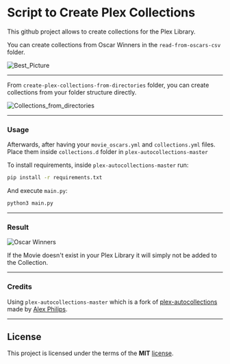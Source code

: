 # Script to Create Plex Collections

This github project allows to create collections for the Plex Library.

You can create collections from Oscar Winners in the ```read-from-oscars-csv``` folder.

![Best_Picture](https://i.imgur.com/Uy7G7YU.png)

---

From ```create-plex-collections-from-directories``` folder, you can create collections from your folder structure directly.

![Collections_from_directories](https://i.imgur.com/klX2KUk.png)

---

### Usage

Afterwards, after having your ```movie_oscars.yml``` and ```collections.yml``` files. Place them inside ```collections.d``` folder in ```plex-autocollections-master```

To install requirements, inside ```plex-autocollections-master``` run:

```sh
pip install -r requirements.txt
```

And execute ```main.py```:

```sh
python3 main.py
```

---

### Result

![Oscar Winners](https://i.imgur.com/Ob83ZYP.png)

If the Movie doesn't exist in your Plex Library it will simply not be added to the Collection.

---

### Credits

Using ```plex-autocollections-master``` which is a fork of [plex-autocollections](https://github.com/alex-phillips/plex-autocollections) made by [Alex Philips](https://github.com/alex-phillips).

---

## License

This project is licensed under the terms of the **MIT** [license](https://github.com/ampzord/plex-autollection-script/blob/master/LICENSE).


